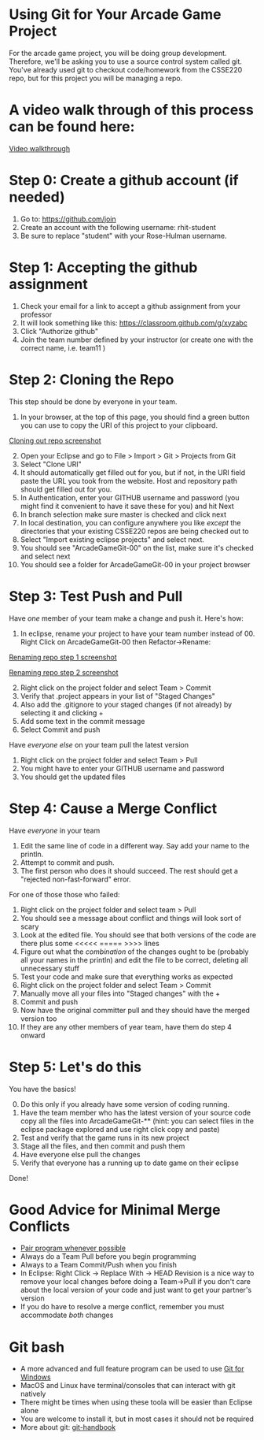 # Using Git for Your Arcade Game Project

For the arcade game project, you will be doing group development.
Therefore, we'll be asking you to use a source control system called
git.  You've already used git to checkout code/homework from the
CSSE220 repo, but for this project you will be managing a repo.

# A video walk through of this process can be found here:

[Video walkthrough](https://rose-hulman.hosted.panopto.com/Panopto/Pages/Viewer.aspx?id=b91558fb-1f30-4269-b6d5-abaf015fb139)


# Step 0: Create a github account (if needed)

1. Go to: https://github.com/join
2. Create an account with the following username: rhit-student
3. Be sure to replace "student" with your Rose-Hulman username.

# Step 1: Accepting the github assignment

1. Check your email for a link to accept a github assignment from your professor
2. It will look something like this:  https://classroom.github.com/g/xyzabc
3. Click "Authorize github"
4. Join the team number defined by your instructor (or create one with the correct name, i.e. team11 )

# Step 2: Cloning the Repo

This step should be done by everyone in your team.

1. In your browser, at the top of this page, you should find a green 
button you can use to copy the URI of this project to your clipboard.

[Cloning out repo screenshot](https://github.com/RHIT-CSSE/csse220/blob/master/Docs/misc/checkout_repo.png)

2. Open your Eclipse and go to File > Import > Git > Projects from Git
3. Select "Clone URI"
4. It should automatically get filled out for you, but if not, in the 
   URI field paste the URL you took from the website.  Host and
   repository path should get filled out for you.
5. In Authentication, enter your GITHUB username and password (you might find it
   convenient to have it save these for you) and hit Next
6. In branch selection make sure master is checked and click next
7. In local destination, you can configure anywhere you like *except*
   the directories that your existing CSSE220 repos are being checked
   out to
8. Select "Import existing eclipse projects" and select next.
9. You should see "ArcadeGameGit-00" on the list, make sure it's checked
   and select next
10. You should see a folder for ArcadeGameGit-00 in your project browser

# Step 3: Test Push and Pull

Have *one* member of your team make a change and push it.  Here's how:

1.  In eclipse, rename your project to have your team number instead of 00.
    Right Click on ArcadeGameGit-00 then Refactor->Rename:

[Renaming repo step 1 screenshot](https://github.com/RHIT-CSSE/csse220/blob/master/Docs/misc/RenameProjectRefactoringStep1.png)

[Renaming repo step 2 screenshot](https://github.com/RHIT-CSSE/csse220/blob/master/Docs/misc/RenameProjectRefactoringStep2.png)

2.  Right click on the project folder and select Team > Commit
3.  Verify that .project appears in your list of "Staged Changes"
4.  Also add the .gitignore to your staged changes (if not already) by selecting it and
    clicking +
5.  Add some text in the commit message
6.  Select Commit and push

Have *everyone else* on your team pull the latest version

1. Right click on the project folder and select Team > Pull
2. You might have to enter your GITHUB username and password
3. You should get the updated files

# Step 4: Cause a Merge Conflict

Have *everyone* in your team

1. Edit the same line of code in a different way.  Say add your name
   to the println.
2. Attempt to commit and push.
3. The first person who does it should succeed.  The rest should get
   a "rejected non-fast-forward" error.

For one of those those who failed: 

1. Right click on the project folder and select team > Pull
2. You should see a message about conflict and things will look sort
   of scary
3. Look at the edited file.  You should see that both versions of the
   code are there plus some <<<<< ===== >>>> lines
4. Figure out what the *combination* of the changes ought to be
   (probably all your names in the println) and edit the file to be
   correct, deleting all unnecessary stuff
5. Test your code and make sure that everything works as expected
6. Right click on the project folder and select Team > Commit
7. Manually move all your files into "Staged changes" with the +
8. Commit and push
9. Now have the original committer pull and they should have the
    merged version too
10. If they are any other members of year team, have them do step 4
    onward
    
# Step 5: Let's do this

You have the basics!

0. Do this only if you already have some version of coding running.
1. Have the team member who has the latest version of your source code
   copy all the files into ArcadeGameGit-**
   (hint: you can select files in the eclipse package explored and use
   right click copy and paste)
2. Test and verify that the game runs in its new project
3. Stage all the files, and then commit and push them
4. Have everyone else pull the changes
5. Verify that everyone has a running up to date game on their eclipse

Done!

# Good Advice for Minimal Merge Conflicts

* [Pair program whenever possible](https://rose-hulman.hosted.panopto.com/Panopto/Pages/Viewer.aspx?id=ddab27fc-a8a4-4cd0-a8f8-abaf013a3f22)
* Always do a Team Pull before you begin programming
* Always to a Team Commit/Push when you finish
* In Eclipse: Right Click -> Replace With -> HEAD Revision is a nice way to remove 
  your local changes before doing a Team->Pull if you don't care about
  the local version of your code and just want to get your partner's version
* If you do have to resolve a merge conflict, remember you must
  accommodate *both* changes 

# Git bash

* A more advanced and full feature program can be used to use [Git for Windows](https://gitforwindows.org/)
* MacOS and Linux have terminal/consoles that can interact with git natively
* There might be times when using these toola will be easier than Eclipse alone
* You are welcome to install it, but in most cases it should not be required
* More about git: [git-handbook](https://guides.github.com/introduction/git-handbook/)
